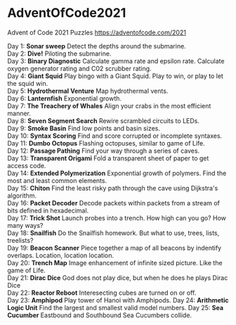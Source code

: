 # AdventOfCode2021
Advent of Code 2021 Puzzles
https://adventofcode.com/2021

Day 1: **Sonar sweep**  Detect the depths around the submarine.  
Day 2: **Dive!**  Piloting the submarine.  
Day 3: **Binary Diagnostic** Calculate gamma rate and epsilon rate.  Calculate oxygen generator rating and C02 scrubber rating.  
Day 4: **Giant Squid**  Play bingo with a Giant Squid.  Play to win, or play to let the squid win.  
Day 5: **Hydrothermal Venture**  Map hydrothermal vents.  
Day 6: **Lanternfish** Exponential growth.  
Day 7: **The Treachery of Whales**  Align your crabs in the most efficient manner.  
Day 8: **Seven Segment Search**  Rewire scrambled circuits to LEDs.  
Day 9: **Smoke Basin**  Find low points and basin sizes.  
Day 10: **Syntax Scoring**  Find and score corrupted or incomplete syntaxes.  
Day 11: **Dumbo Octopus**  Flashing octopuses, similar to game of Life.  
Day 12: **Passage Pathing**  Find your way through a series of caves.  
Day 13: **Transparent Origami**  Fold a transparent sheet of paper to get access code.  
Day 14: **Extended Polymerization**  Exponential growth of polymers.  Find the most and least common elements.  
Day 15: **Chiton**  Find the least risky path through the cave using Dijkstra's algorithm.   
Day 16: **Packet Decoder**  Decode packets within packets from a stream of bits defined in hexadecimal.  
Day 17: **Trick Shot**  Launch probes into a trench. How high can you go? How many ways?  
Day 18: **Snailfish**  Do the Snailfish homework. But what to use, trees, lists, treelists?  
Day 19: **Beacon Scanner** Piece together a map of all beacons by indentify overlaps. Location, location location.  
Day 20: **Trench Map**  Image enhancement of infinite sized picture.  Like the game of Life.  
Day 21: **Dirac Dice** God does not play dice, but when he does he plays Dirac Dice  
Day 22: **Reactor Reboot**  Interesecting cubes are turned on or off.  
Day 23: **Amphipod**  Play tower of Hanoi with Amphipods.
Day 24: **Arithmetic Logic Unit**  Find the largest and smallest valid model numbers.
Day 25: **Sea Cucumber**  Eastbound and Southbound Sea Cucumbers collide.

